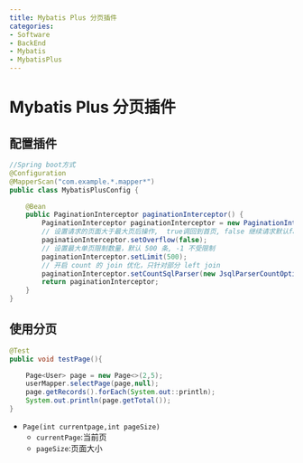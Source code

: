 ```yaml
---
title: Mybatis Plus 分页插件
categories:
- Software
- BackEnd
- Mybatis
- MybatisPlus
---
```

# Mybatis Plus 分页插件

## 配置插件

```java
//Spring boot方式
@Configuration
@MapperScan("com.example.*.mapper*")
public class MybatisPlusConfig {

    @Bean
    public PaginationInterceptor paginationInterceptor() {
        PaginationInterceptor paginationInterceptor = new PaginationInterceptor();
        // 设置请求的页面大于最大页后操作,  true调回到首页, false 继续请求默认false
        paginationInterceptor.setOverflow(false);
        // 设置最大单页限制数量，默认 500 条, -1 不受限制
        paginationInterceptor.setLimit(500);
        // 开启 count 的 join 优化，只针对部分 left join
        paginationInterceptor.setCountSqlParser(new JsqlParserCountOptimize(true));
        return paginationInterceptor;
    }
}

```

## 使用分页

```java
@Test
public void testPage(){

    Page<User> page = new Page<>(2,5);
    userMapper.selectPage(page,null);
    page.getRecords().forEach(System.out::println);
    System.out.println(page.getTotal());
}
```

- `Page(int currentpage,int pageSize)`
    - `currentPage`:当前页
    - `pageSize`:页面大小